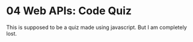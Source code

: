 # 04 Web APIs: Code Quiz

This is supposed to be a quiz made using javascript. But I am completely lost.